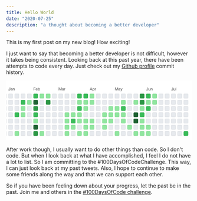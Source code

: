 ```yaml
---
title: Hello World
date: "2020-07-25"
description: "a thought about becoming a better developer"
---
```


This is my first post on my new blog! How exciting!

I just want to say that becoming a better developer is not difficult, however it takes being consistent. Looking back at this past year, there have been attempts to code every day. Just check out my [Github profile](https://github.com/iccir919/) commit history.

![Github Commit History](./github-commit-history-2020.png)

After work though, I usually want to do other things than code. So I don't code. But when I look back at what I have accomplished, I feel I do not have a lot to list. So I am committing to the #100DaysOfCodeChallenge. This way, I can just look back at my past tweets. Also, I hope to continue to make some friends along the way and that we can support each other.

So if you have been feeling down about your progress, let the past be in the past. Join me and others in the [#100DaysOfCode challenge](https://www.100daysofcode.com/). 
